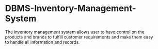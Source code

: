 # DBMS-Inventory-Management-System
The inventory management system allows user to have control on the products and brands to fulfill customer requirements and make them easy to handle all information and records.
